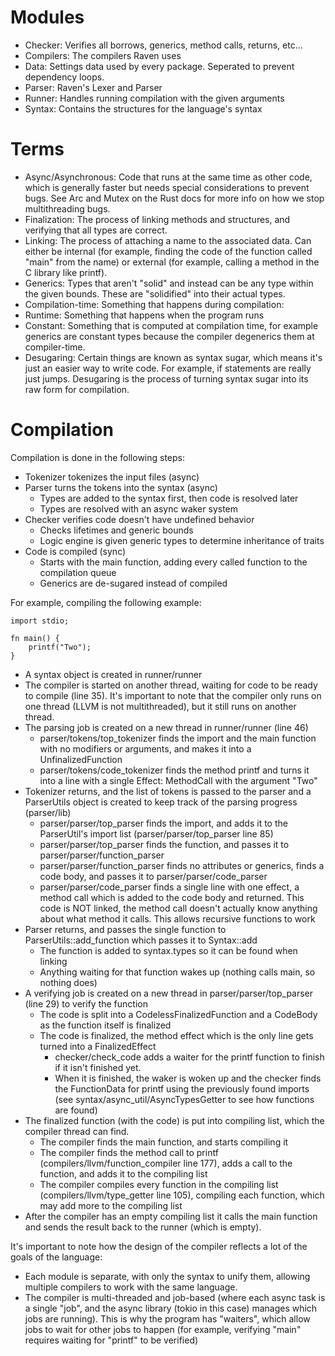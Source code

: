 # Modules

- Checker: Verifies all borrows, generics, method calls, returns, etc...
- Compilers: The compilers Raven uses
- Data: Settings data used by every package. Seperated to prevent dependency loops.
- Parser: Raven's Lexer and Parser
- Runner: Handles running compilation with the given arguments
- Syntax: Contains the structures for the language's syntax

# Terms
- Async/Asynchronous: Code that runs at the same time as other code, which is generally faster but needs special considerations to prevent bugs. See Arc and Mutex on the Rust docs for more info on how we stop multithreading bugs.
- Finalization: The process of linking methods and structures, and verifying that all types are correct.
- Linking: The process of attaching a name to the associated data. Can either be internal (for example, finding the code of the function called "main" from the name) or external (for example, calling a method in the C library like printf).
- Generics: Types that aren't "solid" and instead can be any type within the given bounds. These are "solidified" into their actual types.
- Compilation-time: Something that happens during compilation:
- Runtime: Something that happens when the program runs
- Constant: Something that is computed at compilation time, for example generics are constant types because the compiler degenerics them at compiler-time. 
- Desugaring: Certain things are known as syntax sugar, which means it's just an easier way to write code. For example, if statements are really just jumps. Desugaring is the process of turning syntax sugar into its raw form for compilation.

# Compilation

Compilation is done in the following steps:
- Tokenizer tokenizes the input files (async)
- Parser turns the tokens into the syntax (async)
  - Types are added to the syntax first, then code is resolved later
  - Types are resolved with an async waker system
- Checker verifies code doesn't have undefined behavior
  - Checks lifetimes and generic bounds
  - Logic engine is given generic types to determine inheritance of traits
- Code is compiled (sync)
  - Starts with the main function, adding every called function to the compilation queue
  - Generics are de-sugared instead of compiled

For example, compiling the following example:

```
import stdio;

fn main() {
    printf("Two");
}
```

- A syntax object is created in runner/runner
- The compiler is started on another thread, waiting for code to be ready to compile (line 35). It's important to note that the compiler only runs on one thread (LLVM is not multithreaded), but it still runs on another thread.
- The parsing job is created on a new thread in runner/runner (line 46)
  - parser/tokens/top_tokenizer finds the import and the main function with no modifiers or arguments, and makes it into a UnfinalizedFunction
  - parser/tokens/code_tokenizer finds the method printf and turns it into a line with a single Effect: MethodCall with the argument "Two"
- Tokenizer returns, and the list of tokens is passed to the parser and a ParserUtils object is created to keep track of the parsing progress (parser/lib)
  - parser/parser/top_parser finds the import, and adds it to the ParserUtil's import list (parser/parser/top_parser line 85)
  - parser/parser/top_parser finds the function, and passes it to parser/parser/function_parser
  - parser/parser/function_parser finds no attributes or generics, finds a code body, and passes it to parser/parser/code_parser
  - parser/parser/code_parser finds a single line with one effect, a method call which is added to the code body and returned. This code is NOT linked, the method call doesn't actually know anything about what method it calls. This allows recursive functions to work
- Parser returns, and passes the single function to ParserUtils::add_function which passes it to Syntax::add
  - The function is added to syntax.types so it can be found when linking
  - Anything waiting for that function wakes up (nothing calls main, so nothing does)
- A verifying job is created on a new thread in parser/parser/top_parser (line 29) to verify the function
  - The code is split into a CodelessFinalizedFunction and a CodeBody as the function itself is finalized
  - The code is finalized, the method effect which is the only line gets turned into a FinalizedEffect
    - checker/check_code adds a waiter for the printf function to finish if it isn't finished yet.
    - When it is finished, the waker is woken up and the checker finds the FunctionData for printf using the previously found imports (see syntax/async_util/AsyncTypesGetter to see how functions are found)
- The finalized function (with the code) is put into compiling list, which the compiler thread can find.
  - The compiler finds the main function, and starts compiling it
  - The compiler finds the method call to printf (compilers/llvm/function_compiler line 177), adds a call to the function, and adds it to the compiling list
  - The compiler compiles every function in the compiling list (compilers/llvm/type_getter line 105), compiling each function, which may add more to the compiling list
- After the compiler has an empty compiling list it calls the main function and sends the result back to the runner (which is empty).

It's important to note how the design of the compiler reflects a lot of the goals of the language:
- Each module is separate, with only the syntax to unify them, allowing multiple compilers to work with the same language.
- The compiler is multi-threaded and job-based (where each async task is a single "job", and the async library (tokio in this case) manages which jobs are running). This is why the program has "waiters", which allow jobs to wait for other jobs to happen (for example, verifying "main" requires waiting for "printf" to be verified)
